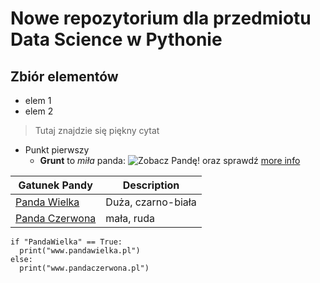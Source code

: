 # Nowe repozytorium dla przedmiotu Data Science w Pythonie
## Zbiór elementów
* elem 1
* elem 2
> Tutaj znajdzie się piękny cytat

* Punkt pierwszy
  * **Grunt** to _miła_ panda: ![Zobacz Pandę!](https://pl.wikipedia.org/wiki/Panda_wielka#/media/Plik:Grosser_Panda.JPG) oraz sprawdź [more info](https://pl.wikipedia.org/wiki/Panda_wielka)
  
| Gatunek Pandy     | Description |
| ----------- | ----------- |
| [Panda Wielka][PW]      | Duża, czarno-biała       |
| [Panda Czerwona][PC]   | mała, ruda        |

```
if "PandaWielka" == True:
  print("www.pandawielka.pl")
else: 
  print("www.pandaczerwona.pl")

```
[PW]: https://pl.wikipedia.org/wiki/Panda_wielka#/media/Plik:Grosser_Panda.JPG
[PC]: https://pl.wikipedia.org/wiki/Pandka_ruda
